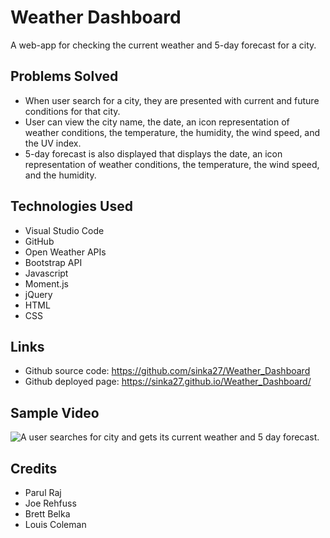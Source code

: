 # Weather Dashboard
A web-app for checking the current weather and 5-day forecast for a city.

## Problems Solved
* When user search for a city, they are presented with current and future conditions for that city.
* User can view the city name, the date, an icon representation of weather conditions, the temperature, the humidity, the wind speed, and the UV index.
* 5-day forecast is also displayed that displays the date, an icon representation of weather conditions, the temperature, the wind speed, and the humidity.

## Technologies Used
* Visual Studio Code
* GitHub
* Open Weather APIs
* Bootstrap API
* Javascript
* Moment.js
* jQuery
* HTML
* CSS

## Links
*  Github source code: https://github.com/sinka27/Weather_Dashboard
* Github deployed page: https://sinka27.github.io/Weather_Dashboard/
## Sample Video
![A user searches for city and gets its current weather and 5 day forecast.](./WeatherDashboard.gif)


## Credits
* Parul Raj
* Joe Rehfuss
* Brett Belka
* Louis Coleman